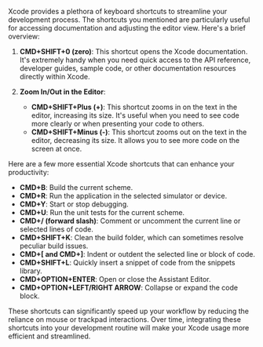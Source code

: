 

Xcode provides a plethora of keyboard shortcuts to streamline your development process. The shortcuts you mentioned are particularly useful for accessing documentation and adjusting the editor view. Here's a brief overview:

1. **CMD+SHIFT+0 (zero)**: This shortcut opens the Xcode documentation. It's extremely handy when you need quick access to the API reference, developer guides, sample code, or other documentation resources directly within Xcode.

2. **Zoom In/Out in the Editor**:
   - **CMD+SHIFT+Plus (+)**: This shortcut zooms in on the text in the editor, increasing its size. It's useful when you need to see code more clearly or when presenting your code to others.
   - **CMD+SHIFT+Minus (-)**: This shortcut zooms out on the text in the editor, decreasing its size. It allows you to see more code on the screen at once.

Here are a few more essential Xcode shortcuts that can enhance your productivity:

- **CMD+B**: Build the current scheme.
- **CMD+R**: Run the application in the selected simulator or device.
- **CMD+Y**: Start or stop debugging.
- **CMD+U**: Run the unit tests for the current scheme.
- **CMD+/ (forward slash)**: Comment or uncomment the current line or selected lines of code.
- **CMD+SHIFT+K**: Clean the build folder, which can sometimes resolve peculiar build issues.
- **CMD+[ and CMD+]**: Indent or outdent the selected line or block of code.
- **CMD+SHIFT+L**: Quickly insert a snippet of code from the snippets library.
- **CMD+OPTION+ENTER**: Open or close the Assistant Editor.
- **CMD+OPTION+LEFT/RIGHT ARROW**: Collapse or expand the code block.

These shortcuts can significantly speed up your workflow by reducing the reliance on mouse or trackpad interactions. Over time, integrating these shortcuts into your development routine will make your Xcode usage more efficient and streamlined.
